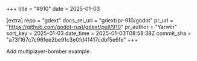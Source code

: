 +++
title = "#910"
date = 2025-01-03

[extra]
repo = "gdext"
docs_rel_url = "gdext/pr-910/godot"
pr_url = "https://github.com/godot-rust/gdext/pull/910"
pr_author = "Yarwin"
sort_key = 2025-01-03
date_time = 2025-01-03T08:58:38Z
commit_sha = "a73f167c7c96fee2be91c3e0fd41417cdbf5e6fe"
+++

Add multiplayer-bomber example.
